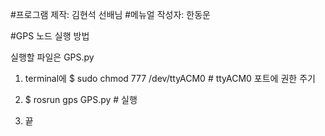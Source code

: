 
#프로그램 제작: 김현석 선배님
#메뉴얼 작성자: 한동운

#GPS 노드 실행 방법

실행할 파일은 GPS.py

1. terminal에 $ sudo chmod 777 /dev/ttyACM0 # ttyACM0 포트에 권한 주기 

2. $ rosrun gps GPS.py # 실행

3. 끝
